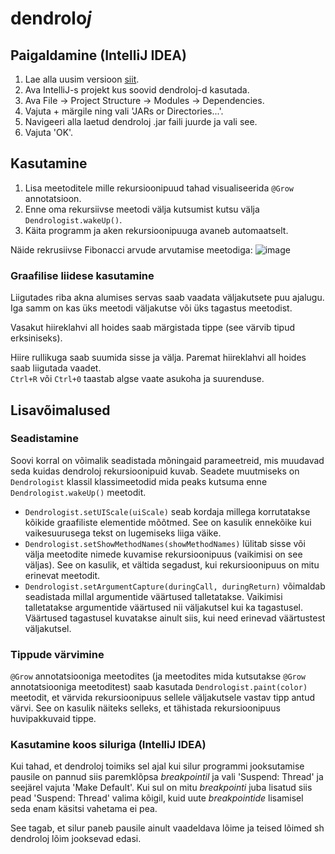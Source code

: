 # dendrolo*j*

## Paigaldamine (IntelliJ IDEA)
1. Lae alla uusim versioon [siit](https://github.com/Scytheface/dendroloj/releases/latest).
2. Ava IntelliJ-s projekt kus soovid dendroloj-d kasutada.
3. Ava File -> Project Structure -> Modules -> Dependencies.
4. Vajuta + märgile ning vali 'JARs or Directories...'.
5. Navigeeri alla laetud dendroloj .jar faili juurde ja vali see.
6. Vajuta 'OK'.

## Kasutamine

1. Lisa meetoditele mille rekursioonipuud tahad visualiseerida `@Grow` annotatsioon.
2. Enne oma rekursiivse meetodi välja kutsumist kutsu välja `Dendrologist.wakeUp()`.
3. Käita programm ja aken rekursioonipuuga avaneb automaatselt.

Näide rekrusiivse Fibonacci arvude arvutamise meetodiga:
![image](https://github.com/Scytheface/dendroloj/assets/5256211/fe3ca679-a942-4e39-8611-f4c8536cdca4)


### Graafilise liidese kasutamine

Liigutades riba akna alumises servas saab vaadata väljakutsete puu ajalugu. Iga samm on kas üks meetodi väljakutse või üks tagastus meetodist.

Vasakut hiireklahvi all hoides saab märgistada tippe (see värvib tipud erksiniseks).

Hiire rullikuga saab suumida sisse ja välja. Paremat hiireklahvi all hoides saab liigutada vaadet.  
`Ctrl+R` või `Ctrl+0` taastab algse vaate asukoha ja suurenduse.


## Lisavõimalused


### Seadistamine

Soovi korral on võimalik seadistada mõningaid parameetreid, mis muudavad seda kuidas dendroloj rekursioonipuid kuvab. Seadete muutmiseks on `Dendrologist` klassil klassimeetodid mida peaks kutsuma enne `Dendrologist.wakeUp()` meetodit.

* `Dendrologist.setUIScale(uiScale)` seab kordaja millega korrutatakse kõikide graafiliste elementide mõõtmed. See on kasulik ennekõike kui vaikesuurusega tekst on lugemiseks liiga väike.
* `Dendrologist.setShowMethodNames(showMethodNames)` lülitab sisse või välja meetodite nimede kuvamise rekursioonipuus (vaikimisi on see väljas). See on kasulik, et vältida segadust, kui rekursioonipuus on mitu erinevat meetodit.
* `Dendrologist.setArgumentCapture(duringCall, duringReturn)` võimaldab seadistada millal argumentide väärtused talletatakse. Vaikimisi talletatakse argumentide väärtused nii väljakutsel kui ka tagastusel. Väärtused tagastusel kuvatakse ainult siis, kui need erinevad väärtustest väljakutsel.


### Tippude värvimine

`@Grow` annotatsiooniga meetodites (ja meetodites mida kutsutakse `@Grow` annotatsiooniga meetoditest) saab kasutada `Dendrologist.paint(color)` meetodit, et värvida rekursioonipuus sellele väljakutsele vastav tipp antud värvi. See on kasulik näiteks selleks, et tähistada rekursioonipuus huvipakkuvaid tippe.


### Kasutamine koos siluriga (IntelliJ IDEA)

Kui tahad, et dendroloj toimiks sel ajal kui silur programmi jooksutamise pausile on pannud siis paremklõpsa *breakpointil* ja vali 'Suspend: Thread' ja seejärel vajuta 'Make Default'. Kui sul on mitu *breakpointi* juba lisatud siis pead 'Suspend: Thread' valima kõigil, kuid uute *breakpointide* lisamisel seda enam käsitsi vahetama ei pea.

See tagab, et silur paneb pausile ainult vaadeldava lõime ja teised lõimed sh dendroloj lõim jooksevad edasi.
